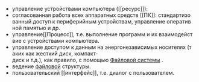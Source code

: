 -   управление устройствами компьютера ([[ресурс]]):
- согласованная работа всех аппаратных средств [[ПК]]: стандартизованный доступ к периферийным устройствам, управление оперативной памятью и др.
-   управление[[Процесс]], т.е. выполнение программ и их взаимодействие с устройствами компьютера.
-   управление доступом к данным на энергонезависимых носителях (таких как жесткий диск, компакт-диск и т.д.), как правило, с помощью [Файловой системы](что%20такое%20фс) .
-   ведение [файловой](файл) структуры.
-   пользовательский [[интерфейс]], т.е. диалог с пользователем.
